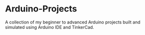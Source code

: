 # Arduino-Projects
A collection of my beginner to advanced Arduino projects built and simulated using Arduino IDE and TinkerCad.
